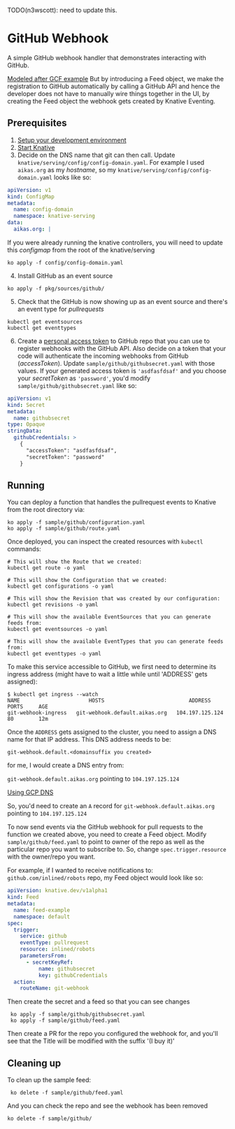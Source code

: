 TODO(n3wscott): need to update this.




# GitHub Webhook

A simple GitHub webhook handler that demonstrates interacting with
GitHub. 

[Modeled after GCF example](https://cloud.google.com/community/tutorials/github-auto-assign-reviewers-cloud-functions)
But by introducing a Feed object, we make the registration to GitHub automatically by calling a GitHub API
and hence the developer does not have to manually wire things together in the UI, by creating the Feed object
the webhook gets created by Knative Eventing.

## Prerequisites

1. [Setup your development environment](../../DEVELOPMENT.md#getting-started)
2. [Start Knative](../../README.md#start-knative)
3. Decide on the DNS name that git can then call. Update `knative/serving/config/config-domain.yaml`.
For example I used `aikas.org` as my *hostname*, so my `knative/serving/config/config-domain.yaml` looks like so:

```yaml
apiVersion: v1
kind: ConfigMap
metadata:
  name: config-domain
  namespace: knative-serving
data:
  aikas.org: |
```

If you were already running the knative controllers, you will need to update this *configmap* from the
root of the knative/serving

```shell
ko apply -f config/config-domain.yaml
```

4. Install GitHub as an event source

```shell
ko apply -f pkg/sources/github/
```

5. Check that the GitHub is now showing up as an event source and there's an event type for *pullrequests*

```shell
kubectl get eventsources
kubectl get eventtypes
```

6. Create a [personal access token](https://github.com/settings/tokens) to GitHub repo that you can use to register
   webhooks with the GitHub API. Also decide on a token that your code will authenticate the incoming webhooks from
   GitHub (*accessToken*). Update `sample/github/githubsecret.yaml` with those values. If your generated access token is 
   `'asdfasfdsaf'` and you choose your *secretToken* as `'password'`, you'd modify `sample/github/githubsecret.yaml`
   like so:

```yaml
apiVersion: v1
kind: Secret
metadata:
  name: githubsecret
type: Opaque
stringData:
  githubCredentials: >
    {
      "accessToken": "asdfasfdsaf",
      "secretToken": "password"
    }
```

## Running

You can deploy a function that handles the pullrequest events to Knative from the root directory via:
```shell
ko apply -f sample/github/configuration.yaml
ko apply -f sample/github/route.yaml
```

Once deployed, you can inspect the created resources with `kubectl` commands:

```shell
# This will show the Route that we created:
kubectl get route -o yaml

# This will show the Configuration that we created:
kubectl get configurations -o yaml

# This will show the Revision that was created by our configuration:
kubectl get revisions -o yaml

# This will show the available EventSources that you can generate feeds from:
kubectl get eventsources -o yaml

# This will show the available EventTypes that you can generate feeds from:
kubectl get eventtypes -o yaml

```

To make this service accessible to GitHub, we first need to determine its ingress address
(might have to wait a little while until 'ADDRESS' gets assigned):
```shell
$ kubectl get ingress --watch
NAME                      HOSTS                           ADDRESS           PORTS     AGE
git-webhook-ingress   git-webhook.default.aikas.org   104.197.125.124   80        12m
```

Once the `ADDRESS` gets assigned to the cluster, you need to assign a DNS name for that IP address.
This DNS address needs to be:

  `git-webhook.default.<domainsuffix you created>` 
  
for me, I would create a DNS entry from:

  `git-webhook.default.aikas.org` pointing to `104.197.125.124`
  
[Using GCP DNS](https://support.google.com/domains/answer/3290350)

So, you'd need to create an `A` record for `git-webhook.default.aikas.org` pointing to `104.197.125.124`

To now send events via the GitHub webhook for pull requests to the function we created above, you need to
 create a Feed object. Modify `sample/github/feed.yaml` to point to owner of the repo as well
 as the particular repo you want to subscribe to. So, change `spec.trigger.resource` with the owner/repo
 you want.

 For example, if I wanted to receive notifications to:
 `github.com/inlined/robots` repo, my Feed object would look like so:

```yaml
apiVersion: knative.dev/v1alpha1
kind: Feed
metadata:
  name: feed-example
  namespace: default
spec:
  trigger:
    service: github
    eventType: pullrequest
    resource: inlined/robots
    parametersFrom:
      - secretKeyRef:
          name: githubsecret
          key: githubCredentials
  action:
    routeName: git-webhook
```

Then create the secret and a feed so that you can see changes

```shell
 ko apply -f sample/github/githubsecret.yaml
 ko apply -f sample/github/feed.yaml
```

Then create a PR for the repo you configured the webhook for, and you'll see that the Title
will be modified with the suffix '(I buy it)'

## Cleaning up

To clean up the sample feed:
```shell
 ko delete -f sample/github/feed.yaml
```

And you can check the repo and see the webhook has been removed

```shell
ko delete -f sample/github/
```
